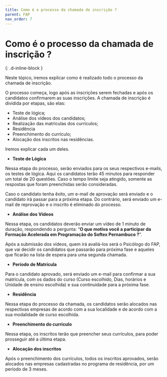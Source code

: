 ```yaml
---
title: Como é o processo da chamada de inscrição ?
parent: FAP
nav_order: 7
---
```


# Como é o processo da chamada de inscrição ?
{: .d-inline-block }

Neste tópico, iremos explicar como é realizado todo o processo da chamada de inscrição.

O processo começa, logo após as inscrições serem fechadas e após os candidatos confirmarem as suas inscrições. A chamada de inscrição é dividida por etapas, são elas:

- Teste de lógica;
- Análise dos vídeos dos candidatos;
- Realização das matrículas dos currículos;
- Residência
- Preenchimento do currículo;
- Alocação dos inscritos nas residências.

Iremos explicar cada um deles.

- **Teste de Lógica**

Nessa etapa do processo, serão enviados para os seus respectivos e-mails, os testes de lógica. Aqui os candidatos terão 45 minutos para responder um total de 20 questões. Caso o tempo limite seja atingido, somente as respostas que foram preenchidas serão consideradas.

Caso o candidato tenha êxito, um e-mail de aprovação será enviado e o candidato irá passar para a próxima etapa. Do contrário, será enviado um e-mail de reprovação e o inscrito é eliminado do processo.

- **Análise dos Vídeos**

Nessa etapa, os candidatos deverão enviar um vídeo de 1 minuto de duração, respondendo a pergunta: “**O que motiva você a participar da Formação Acelerada em Programação do Softex Pernambuco ?**”.

Após a submissão dos vídeos, quem irá avaliá-los será o Psicólogo do FAP, que vai decidir os candidatos que passarão para próxima fase e aqueles que ficarão na lista de espera para uma segunda chamada.

- **Período de Matrícula**

Para o candidato aprovado, será enviado um e-mail para confirmar a sua matrícula, com os dados do curso (Curso escolhido, Dias, horários e Unidade de ensino escolhida) e sua continuidade para a próxima fase.

- **Residência**

Nessa etapa do processo da chamada, os candidatos serão alocados nas respectivas empresas de acordo com a sua localidade e de acordo com a sua modalidade de curso escolhida.

- **Preenchimento do currículo**

Nessa etapa, os inscritos terão que preencher seus currículos, para poder prosseguir até a última etapa.

- **Alocação dos inscritos**

Após o preenchimento dos currículos, todos os inscritos aprovados, serão alocados nas empresas cadastradas no programa de residência, por um período de 3 meses.